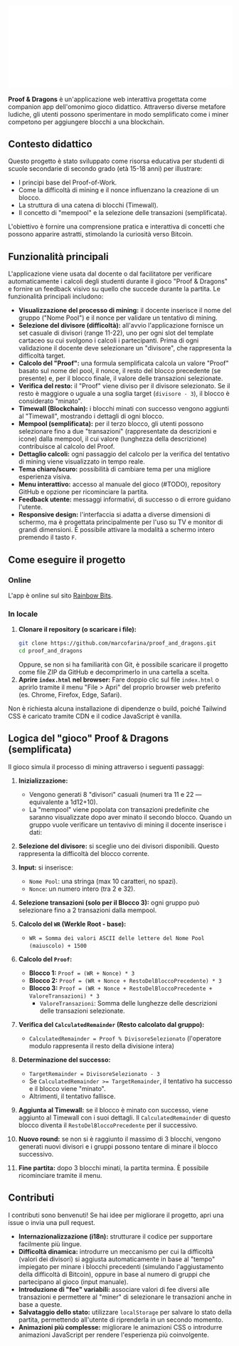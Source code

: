 <picture>
  <source srcset="/docs/static/logo_white.svg" media="(prefers-color-scheme: dark)">
  <source srcset="/docs/static/logo_black.svg" media="(prefers-color-scheme: light)">
  <img src="/docs/static/logo_white.svg" alt="Logo">
</picture>

**Proof & Dragons** è un'applicazione web interattiva progettata come companion app dell'omonimo gioco didattico. Attraverso diverse metafore ludiche, gli utenti possono sperimentare in modo semplificato come i miner competono per aggiungere blocchi a una blockchain.

## Contesto didattico

Questo progetto è stato sviluppato come risorsa educativa per studenti di scuole secondarie di secondo grado (età 15-18 anni) per illustrare:

* I principi base del Proof-of-Work.
* Come la difficoltà di mining e il nonce influenzano la creazione di un blocco.
* La struttura di una catena di blocchi (Timewall).
* Il concetto di "mempool" e la selezione delle transazioni (semplificata).

L'obiettivo è fornire una comprensione pratica e interattiva di concetti che possono apparire astratti, stimolando la curiosità verso Bitcoin.

## Funzionalità principali
L'applicazione viene usata dal docente o dal facilitatore per verificare automaticamente i calcoli degli studenti durante il gioco "Proof & Dragons" e fornire un feedback visivo su quello che succede durante la partita. Le funzionalità principali includono:

* **Visualizzazione del processo di mining:** il docente inserisce il nome del gruppo ("Nome Pool") e il nonce per validare un tentativo di mining.
* **Selezione del divisore (difficoltà):** all'avvio l'applicazione fornisce un set casuale di divisori (range 11-22), uno per ogni slot del template cartaceo su cui svolgono i calcoli i partecipanti. Prima di ogni validazione il docente deve selezionare un "divisore", che rappresenta la difficoltà target.
* **Calcolo del "Proof":** una formula semplificata calcola un valore "Proof" basato sul nome del pool, il nonce, il resto del blocco precedente (se presente) e, per il blocco finale, il valore delle transazioni selezionate.
* **Verifica del resto:** il "Proof" viene diviso per il divisore selezionato. Se il resto è maggiore o uguale a una soglia target (`divisore - 3`), il blocco è considerato "minato".
* **Timewall (Blockchain):** i blocchi minati con successo vengono aggiunti al "Timewall", mostrando i dettagli di ogni blocco.
* **Mempool (semplificata):** per il terzo blocco, gli utenti possono selezionare fino a due "transazioni" (rappresentate da descrizioni e icone) dalla mempool, il cui valore (lunghezza della descrizione) contribuisce al calcolo del Proof.
* **Dettaglio calcoli:** ogni passaggio del calcolo per la verifica del tentativo di mining viene visualizzato in tempo reale.
* **Tema chiaro/scuro:** possibilità di cambiare tema per una migliore esperienza visiva.
* **Menu interattivo:** accesso al manuale del gioco (#TODO), repository GitHub e opzione per ricominciare la partita.
* **Feedback utente:** messaggi informativi, di successo o di errore guidano l'utente.
* **Responsive design:** l'interfaccia si adatta a diverse dimensioni di schermo, ma è progettata principalmente per l'uso su TV e monitor di grandi dimensioni. È possibile attivare la modalità a schermo intero premendo il tasto `F`.

## Come eseguire il progetto
### Online

L'app è online sul sito [Rainbow Bits](https://rainbowbits.cloud/proof_and_dragons/).

### In locale
1.  **Clonare il repository (o scaricare i file):**
    ```bash
    git clone https://github.com/marcofarina/proof_and_dragons.git
    cd proof_and_dragons
    ```
    Oppure, se non si ha familiarità con Git, è possibile scaricare il progetto come file ZIP da GitHub e decomprimerlo in una cartella a scelta.
2. **Aprire `index.html` nel browser:**
    Fare doppio clic sul file `index.html` o aprirlo tramite il menu "File > Apri" del proprio browser web preferito (es. Chrome, Firefox, Edge, Safari).

Non è richiesta alcuna installazione di dipendenze o build, poiché Tailwind CSS è caricato tramite CDN e il codice JavaScript è vanilla.

## Logica del "gioco" Proof & Dragons (semplificata)

Il gioco simula il processo di mining attraverso i seguenti passaggi:

1.  **Inizializzazione:**
    * Vengono generati 8 "divisori" casuali (numeri tra 11 e 22 — equivalente a 1d12+10).
    * La "mempool" viene popolata con transazioni predefinite che saranno visualizzate dopo aver minato il secondo blocco.
Quando un gruppo vuole verificare un tentavivo di mining il docente inserisce i dati:

2.  **Selezione del divisore:** si sceglie uno dei divisori disponibili. Questo rappresenta la difficoltà del blocco corrente.
3.  **Input:** si inserisce:
    * `Nome Pool`: una stringa (max 10 caratteri, no spazi).
    * `Nonce`: un numero intero (tra 2 e 32).
4.  **Selezione transazioni (solo per il Blocco 3):** ogni gruppo può selezionare fino a 2 transazioni dalla mempool.
5.  **Calcolo del `WR` (Werkle Root - base):**
    * `WR = Somma dei valori ASCII delle lettere del Nome Pool (maiuscolo) + 1500`
6.  **Calcolo del `Proof`:**
    * **Blocco 1:** `Proof = (WR + Nonce) * 3`
    * **Blocco 2:** `Proof = (WR + Nonce + RestoDelBloccoPrecedente) * 3`
    * **Blocco 3:** `Proof = (WR + Nonce + RestoDelBloccoPrecedente + ValoreTransazioni) * 3`
        * `ValoreTransazioni`: Somma delle lunghezze delle descrizioni delle transazioni selezionate.
7.  **Verifica del `CalculatedRemainder` (Resto calcolato dal gruppo):**
    * `CalculatedRemainder = Proof % DivisoreSelezionato` (l'operatore modulo rappresenta il resto della divisione intera)
8.  **Determinazione del successo:**
    * `TargetRemainder = DivisoreSelezionato - 3`
    * Se `CalculatedRemainder >= TargetRemainder`, il tentativo ha successo e il blocco viene "minato".
    * Altrimenti, il tentativo fallisce.
9.  **Aggiunta al Timewall:** se il blocco è minato con successo, viene aggiunto al Timewall con i suoi dettagli. Il `CalculatedRemainder` di questo blocco diventa il `RestoDelBloccoPrecedente` per il successivo.
10. **Nuovo round:** se non si è raggiunto il massimo di 3 blocchi, vengono generati nuovi divisori e i gruppi possono tentare di minare il blocco successivo.
11. **Fine partita:** dopo 3 blocchi minati, la partita termina. È possibile ricominciare tramite il menu.

## Contributi

I contributi sono benvenuti! Se hai idee per migliorare il progetto, apri una issue o invia una pull request.

* **Internazionalizzazione (i18n):** strutturare il codice per supportare facilmente più lingue.
* **Difficoltà dinamica:** introdurre un meccanismo per cui la difficoltà (valori dei divisori) si aggiusta automaticamente in base al "tempo" impiegato per minare i blocchi precedenti (simulando l'aggiustamento della difficoltà di Bitcoin), oppure in base al numero di gruppi che partecipano al gioco (input manuale).
* **Introduzione di "fee" variabili:** associare valori di fee diversi alle transazioni e permettere al "miner" di selezionare le transazioni anche in base a queste.
* **Salvataggio dello stato:** utilizzare `localStorage` per salvare lo stato della partita, permettendo all'utente di riprenderla in un secondo momento.
* **Animazioni più complesse:** migliorare le animazioni CSS o introdurre animazioni JavaScript per rendere l'esperienza più coinvolgente.